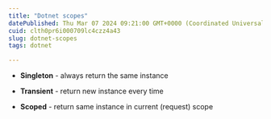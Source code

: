 ```yaml
---
title: "Dotnet scopes"
datePublished: Thu Mar 07 2024 09:21:00 GMT+0000 (Coordinated Universal Time)
cuid: clth0pr6i000709lc4czz4a43
slug: dotnet-scopes
tags: dotnet

---
```


* **Singleton** - always return the same instance
    
* **Transient** - return new instance every time
    
* **Scoped** - return same instance in current (request) scope